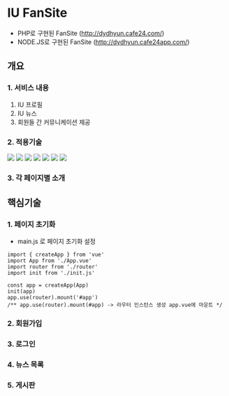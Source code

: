 # IU FanSite
* PHP로 구현된 FanSite (<http://dydhyun.cafe24.com/>)
* NODE.JS로 구현된 FanSite (<http://dydhyun.cafe24app.com/>)
## 개요
### 1. 서비스 내용 
1. IU 프로필
2. IU 뉴스
3. 회원들 간 커뮤니케이션 제공

### 2. 적용기술
<img src="https://img.shields.io/badge/vue.js-4FC08D?style=for-the-badge&logo=vue.js&logoColor=white"> <img src="https://img.shields.io/badge/node.js-339933?style=for-the-badge&logo=node.js&logoColor=white"> <img src="https://img.shields.io/badge/mysql-4479A1?style=for-the-badge&logo=mysql&logoColor=white"> <img src="https://img.shields.io/badge/html-E34F26?style=for-the-badge&logo=html5&logoColor=white"> <img src="https://img.shields.io/badge/css-1572B6?style=for-the-badge&logo=css3&logoColor=white"> <img src="https://img.shields.io/badge/javascript-F7DF1E?style=for-the-badge&logo=javascript&logoColor=black"> <img src="https://img.shields.io/badge/github-181717?style=for-the-badge&logo=github&logoColor=white">

### 3. 각 페이지별 소개

## 핵심기술
### 1. 페이지 초기화
* main.js 로 페이지 초기화 설정
```
import { createApp } from 'vue'
import App from './App.vue'
import router from './router'
import init from './init.js'

const app = createApp(App)
init(app)
app.use(router).mount('#app')
/** app.use(router).mount(#app) -> 라우터 인스턴스 생성 app.vue에 마운트 */
```

### 2. 회원가입

### 3. 로그인

### 4. 뉴스 목록

### 5. 게시판

